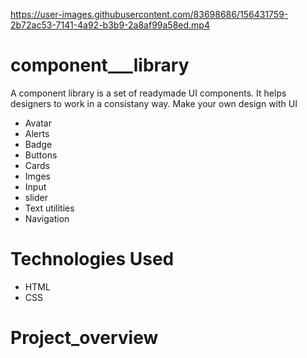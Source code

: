 

https://user-images.githubusercontent.com/83698686/156431759-2b72ac53-7141-4a92-b3b9-2a8af99a58ed.mp4

# component___library

A component library is a set of readymade UI components. It helps designers to work in a consistany way. Make your own design with UI

* Avatar
* Alerts
* Badge
* Buttons
* Cards
* Imges
* Input
* slider
* Text utilities
* Navigation

# Technologies Used

* HTML
* CSS

# Project_overview

